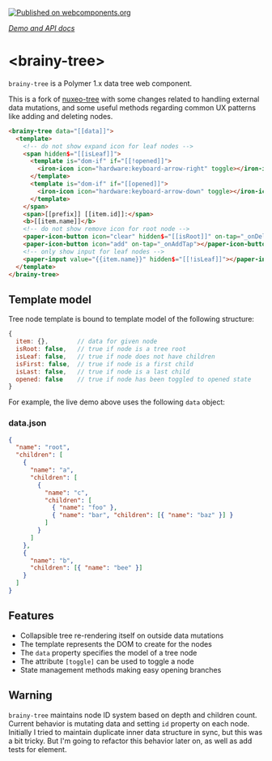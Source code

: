 [![Published on webcomponents.org](https://img.shields.io/badge/webcomponents.org-published-blue.svg)](https://www.webcomponents.org/element/OWOX/brainy-tree)

_[Demo and API docs](https://owox.github.io/brainy-tree/)_

# &lt;brainy-tree&gt;

`brainy-tree` is a Polymer 1.x data tree web component.

This is a fork of [nuxeo-tree](https://www.webcomponents.org/element/nuxeo/nuxeo-ui-elements/nuxeo-tree)
with some changes related to handling external data mutations, and some useful methods regarding
common UX patterns like adding and deleting nodes.

<!--
```
<custom-element-demo>
  <template>
    <script src="../webcomponentsjs/webcomponents-lite.js"></script>
    <link rel="import" href="../paper-icon-button/paper-icon-button.html">
    <link rel="import" href="../paper-input/paper-input.html">
    <link rel="import" href="../iron-icon/iron-icon.html">
    <link rel="import" href="../iron-icons/hardware-icons.html">
    <link rel="import" href="../iron-icons/iron-icons.html">
    <link rel="import" href="brainy-tree.html">
    <script src="demo/data.js"></script>
    <style is="custom-style">
      [toggle] {
        cursor: pointer;
      }
    </style>
    <div>
      <template is="dom-bind">
        <next-code-block></next-code-block>
      </template>
      <script>
        (function() {
          'use strict';

          document.addEventListener('WebComponentsReady', function() {
            var scope = document.querySelector('template[is="dom-bind"]');
            var tree = document.querySelector('brainy-tree');
            scope.data = window.demoData;
            scope.prefix = 'Node ';
            scope._onAddTap = function(e) {
              // get tree node from where event was fired
              var id = e.model.dataHost.dataset.id;
              var node = tree.getNodeById(id);

              // get path to given node
              var path = tree.getPathForNode('data', node);

              // if node is a leaf, initialize children array
              if (!node.children) {
                scope.set(path, []);
              }

              // add a node in a data-binding-aware way
              scope.push(path, {
                name: 'child of ' + node.name,
                children: []
              });

              // open node
              tree.openBranch(id);
            };
            scope._onDeleteTap = function(e) {
              // get ID of tree node from where event was fired
              var id = e.model.dataHost.dataset.id;

              // get parent node
              var parent = tree.getParentNodeById(id);

              // get path to parent node
              var path = tree.getPathForNode('data', parent);

              // get index for given node
              var index = tree.getChildIndexById(parent, id);

              // remove that node in a data-binding-aware way
              scope.splice(path, index, 1);
            };
          });
        })();
      </script>      
    </div>
  </template>
</custom-element-demo>
```
-->
```html
<brainy-tree data="[[data]]">
  <template>
    <!-- do not show expand icon for leaf nodes -->
    <span hidden$="[[isLeaf]]">
      <template is="dom-if" if="[[!opened]]">
        <iron-icon icon="hardware:keyboard-arrow-right" toggle></iron-icon>
      </template>
      <template is="dom-if" if="[[opened]]">
        <iron-icon icon="hardware:keyboard-arrow-down" toggle></iron-icon>
      </template>
    </span>
    <span>[[prefix]] [[item.id]]:</span>
    <b>[[item.name]]</b>
    <!-- do not show remove icon for root node -->
    <paper-icon-button icon="clear" hidden$="[[isRoot]]" on-tap="_onDeleteTap"></paper-icon-button>
    <paper-icon-button icon="add" on-tap="_onAddTap"></paper-icon-button>
    <!-- only show input for leaf nodes -->
    <paper-input value="{{item.name}}" hidden$="[[!isLeaf]]"></paper-input>
  </template>
</brainy-tree>
```

## Template model

Tree node template is bound to template model of the following structure:
```js
{
  item: {},        // data for given node
  isRoot: false,   // true if node is a tree root
  isLeaf: false,   // true if node does not have children
  isFirst: false,  // true if node is a first child
  isLast: false,   // true if node is a last child
  opened: false    // true if node has been toggled to opened state
}
```

For example, the live demo above uses the following `data` object:

### data.json
```json
{
  "name": "root",
  "children": [
    {
      "name": "a",
      "children": [
        {
          "name": "c",
          "children": [
            { "name": "foo" },
            { "name": "bar", "children": [{ "name": "baz" }] }
          ]
        }
      ]
    },
    {
      "name": "b",
      "children": [{ "name": "bee" }]
    }
  ]
}
```

## Features
- Collapsible tree re-rendering itself on outside data mutations
- The template represents the DOM to create for the nodes
- The `data` property specifies the model of a tree node
- The attribute `[toggle]` can be used to toggle a node
- State management methods making easy opening branches

## Warning
`brainy-tree` maintains node ID system based on depth and children count. Current behavior is mutating data
and setting `id` property on each node. Initially I tried to maintain duplicate inner data structure in sync,
but this was a bit tricky. But I'm going to refactor this behavior later on, as well as add tests for element.
